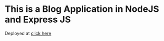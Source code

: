 # This is a Blog Application in NodeJS and Express JS

Deployed at [click here](https://intense-ocean-68121.herokuapp.com/)
